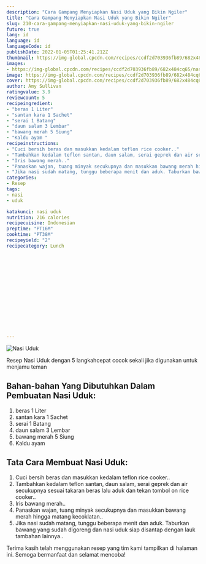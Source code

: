```yaml
---
description: "Cara Gampang Menyiapkan Nasi Uduk yang Bikin Ngiler"
title: "Cara Gampang Menyiapkan Nasi Uduk yang Bikin Ngiler"
slug: 210-cara-gampang-menyiapkan-nasi-uduk-yang-bikin-ngiler
future: true
lang: id
language: id
languageCode: id
publishDate: 2022-01-05T01:25:41.212Z 
thumbnail: https://img-global.cpcdn.com/recipes/ccdf2d703936fb89/682x484cq65/nasi-uduk-foto-resep-utama.png
images:
- https://img-global.cpcdn.com/recipes/ccdf2d703936fb89/682x484cq65/nasi-uduk-foto-resep-utama.png
image: https://img-global.cpcdn.com/recipes/ccdf2d703936fb89/682x484cq65/nasi-uduk-foto-resep-utama.png
cover: https://img-global.cpcdn.com/recipes/ccdf2d703936fb89/682x484cq65/nasi-uduk-foto-resep-utama.png
author: Amy Sullivan
ratingvalue: 3.9
reviewcount: 5
recipeingredient:
- "beras 1 Liter"
- "santan kara 1 Sachet"
- "serai 1 Batang"
- "daun salam 3 Lembar"
- "bawang merah 5 Siung"
- "Kaldu ayam "
recipeinstructions:
- "Cuci bersih beras dan masukkan kedalam teflon rice cooker.."
- "Tambahkan kedalam teflon santan, daun salam, serai geprek dan air secukupnya sesuai takaran beras lalu aduk dan tekan tombol on rice cooker.."
- "Iris bawang merah.."
- "Panaskan wajan, tuang minyak secukupnya dan masukkan bawang merah hingga matang kecoklatan.."
- "Jika nasi sudah matang, tunggu beberapa menit dan aduk. Taburkan bawang yang sudah digoreng dan nasi uduk siap disantap dengan lauk tambahan lainnya.."
categories:
- Resep
tags:
- nasi
- uduk

katakunci: nasi uduk 
nutrition: 216 calories
recipecuisine: Indonesian
preptime: "PT16M"
cooktime: "PT38M"
recipeyield: "2"
recipecategory: Lunch


     
    
    
    
    
    
    
    
    
    
    
      
    
---
```



![Nasi Uduk](https://img-global.cpcdn.com/recipes/ccdf2d703936fb89/682x484cq65/nasi-uduk-foto-resep-utama.png)

Resep Nasi Uduk    dengan 5 langkahcepat cocok sekali jika digunakan untuk menjamu teman

<!--inarticleads1-->

## Bahan-bahan Yang Dibutuhkan Dalam Pembuatan Nasi Uduk:

1. beras 1 Liter
1. santan kara 1 Sachet
1. serai 1 Batang
1. daun salam 3 Lembar
1. bawang merah 5 Siung
1. Kaldu ayam 



<!--inarticleads2-->

## Tata Cara Membuat Nasi Uduk:

1. Cuci bersih beras dan masukkan kedalam teflon rice cooker..
1. Tambahkan kedalam teflon santan, daun salam, serai geprek dan air secukupnya sesuai takaran beras lalu aduk dan tekan tombol on rice cooker..
1. Iris bawang merah..
1. Panaskan wajan, tuang minyak secukupnya dan masukkan bawang merah hingga matang kecoklatan..
1. Jika nasi sudah matang, tunggu beberapa menit dan aduk. Taburkan bawang yang sudah digoreng dan nasi uduk siap disantap dengan lauk tambahan lainnya..




Terima kasih telah menggunakan resep yang tim kami tampilkan di halaman ini. Semoga bermanfaat dan selamat mencoba!
